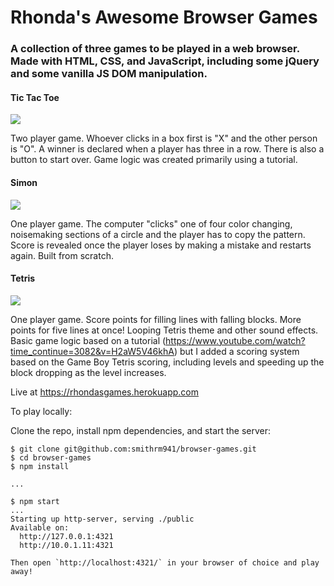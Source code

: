 # Rhonda's Awesome Browser Games


### A collection of three games to be played in a web browser. Made with HTML, CSS, and JavaScript, including some jQuery and some vanilla JS DOM manipulation.

#### Tic Tac Toe

<img src='./TicTacToeDemoGIF.gif'/>

Two player game. Whoever clicks in a box first is "X" and the other person is "O". A winner is declared when a player has three in a row. There is also a button to start over. Game logic was created primarily using a tutorial.

#### Simon

<img src='./SimonDemoGIF.gif'/>

One player game. The computer "clicks" one of four color changing, noisemaking sections of a circle and the player has to copy the pattern. Score is revealed once the player loses by making a mistake and restarts again. Built from scratch.

#### Tetris

<img src='./TetrisDemoGIF.gif'/>

One player game. Score points for filling lines with falling blocks. More points for five lines at once! Looping Tetris theme and other sound effects. Basic game logic based on a tutorial (https://www.youtube.com/watch?time_continue=3082&v=H2aW5V46khA) but I added a scoring system based on the Game Boy Tetris scoring, including levels and speeding up the block dropping as the level increases.






Live at https://rhondasgames.herokuapp.com


To play locally:

Clone the repo, install npm dependencies, and start the server:

```shell-session
$ git clone git@github.com:smithrm941/browser-games.git
$ cd browser-games
$ npm install

...

$ npm start
...
Starting up http-server, serving ./public
Available on:
  http://127.0.0.1:4321
  http://10.0.1.11:4321

Then open `http://localhost:4321/` in your browser of choice and play away!
```
